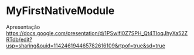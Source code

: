 # MyFirstNativeModule

Apresentação
https://docs.google.com/presentation/d/1PSwlfl0Z7SPH_Qt4TIoqJhyXa52ZRTdb/edit?usp=sharing&ouid=114246194465782616109&rtpof=true&sd=true
